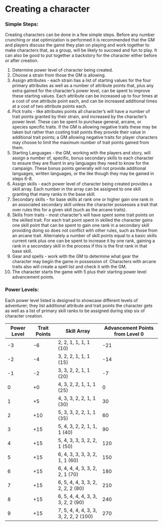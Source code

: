 # Creating a character

### Simple Steps:
Creating characters can be done in a few simple steps. Before any number crunching or stat optimization is performed it is recommended that the GM and players discuss the game they plan on playing and work together to make characters that, as a group, will be likely to succeed and fun to play. It can also be good to put together a backstory for the character either before or after creation.
1. Determine power level of character being created.
1. Choose a strain from those the GM is allowing.
1. Assign attributes - each strain has a list of starting values for the four primary attributes as well as a number of attribute points that, plus any extra gained for the character’s power level, can be spent to improve these starting values. Each attribute can be increased up to four times at a cost of one attribute point each, and can be increased additional times at a cost of two attribute points each.
1. Pick traits - like attributes points all character’s will have a number of trait points granted by their strain, and increased by the character’s power level. These can be spent to purchase general, arcane, or species specific traits. If the GM is allowing negative traits these may be taken but rather than costing trait points they provide their value in additional trait points; a GM allowing negative traits for player characters may choose to limit the maximum number of trait points gained from them.
1. Starting Languages - the GM, working with the players and story, will assign a number of, specific, bonus secondary skills to each character to ensure they are fluent in any languages they need to know for the campaign. These bonus points generally will not provide additional languages, written languages, or the like though they may be gained in steps 6-8.
1. Assign skills - each power level of character being created provides a skill array. Each number in the array can be assigned to one skill granting that many ranks in the base skill.
1. Secondary skills - for base skills at rank one or higher gain one rank in an associated secondary skill unless the character possesses a trait that over rules this for a given skill (such as the arcane traits).
1. Skills from traits - most character’s will have spent some trait points on the skilled trait. For each trait point spent in skilled the character gains one skill point that can be spent to gain one rank in a secondary skill providing doing so does not conflict with other rules, such as those from an arcane trait. Alternately a number of skill points equal to a basic skills current rank plus one can be spent to increase it by one rank, gaining a rank in a secondary skill in the process if this is the first rank in that base skill.
1. Gear and spells - work with the GM to determine what gear the character may begin the game in possession of. Characters with arcane traits also will create a spell list and check it with the GM.
1. The character starts the game with 5 plus their starting power level advancement points.
<div class="page-break"></div>

### Power Levels:
Each power level listed is designed to showcase different levels of adventurer; they list additional attribute and trait points the character gets as well as a list of primary skill ranks to be assigned during step six of character creation.

| Power Level | Trait Points | Skill Array | Advancement Points from Level 0 |
| --- | ---| --- | --- |
| -3 | -6 | 2, 2, 1, 1, 1, 1 (10) | -21 |
| -2 | -4 | 3, 2, 2, 1, 1, 1 (15) | -14 |
| -1 | -2 | 3, 3, 2, 2, 1, 1 (20) | -7 |
| 0 |  +0 | 4, 3, 2, 2, 1, 1, 1 (25) | 0 |
| 1 |  +5 | 4, 3, 3, 2, 2, 1, 1 (30) | 30 |
| 2 |  +10 | 5, 3, 3, 2, 2, 1, 1 (35) | 60 |
| 3 |  +15 | 5, 4, 3, 2, 2, 1, 1, 1 (40) | 90 |
| 4 |  +15 | 5, 4, 3, 3, 3, 2, 2, 1 (50) | 120 |
| 5 |  +15 | 6, 4, 3, 3, 3, 3, 2, 1, 1 (60) | 150 |
| 6 |  +15 | 6, 4, 4, 4, 3, 3, 2, 2, 1 (70) | 180 |
| 7 |  +15 | 6, 5, 4, 4, 3, 3, 2, 2, 2, 2 (80) | 210 |
| 8 |  +15 | 6, 5, 4, 4, 4, 3, 3, 3, 2, 2 (90) | 240 |
| 9 |  +15 | 7, 5, 4, 4, 4, 3, 3, 3, 2, 2, 2 (100) | 270 |
